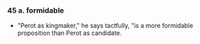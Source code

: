 ### 45 a. formidable
+ "Perot as kingmaker," he says tactfully, "is a more formidable proposition than Perot as candidate.